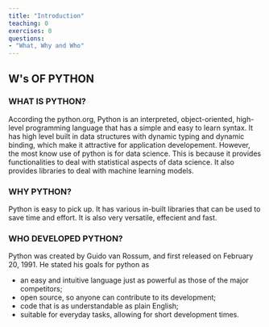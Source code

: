 ```yaml
---
title: "Introduction"
teaching: 0
exercises: 0
questions:
- "What, Why and Who"
---
```


## W's OF PYTHON

### WHAT IS PYTHON?

According the python.org, Python is an interpreted, object-oriented, high-level programming language that has a simple and easy to learn syntax. It has high level built in data structures with dynamic typing and dynamic binding, which make it attractive for application developement. However, the most know use of python is for data science. This is because it provides functionalities to deal with statistical aspects of data science. It also provides libraries to deal with machine learning models. 

### WHY PYTHON?

Python is easy to pick up. It has various in-built libraries that can be used to save time and effort. It is also very versatile, effecient and fast.

### WHO DEVELOPED PYTHON?

Python was created by Guido van Rossum, and first released on February 20, 1991. He stated his goals for python as 
- an easy and intuitive language just as powerful as those of the major competitors;
- open source, so anyone can contribute to its development;
- code that is as understandable as plain English;
- suitable for everyday tasks, allowing for short development times.

